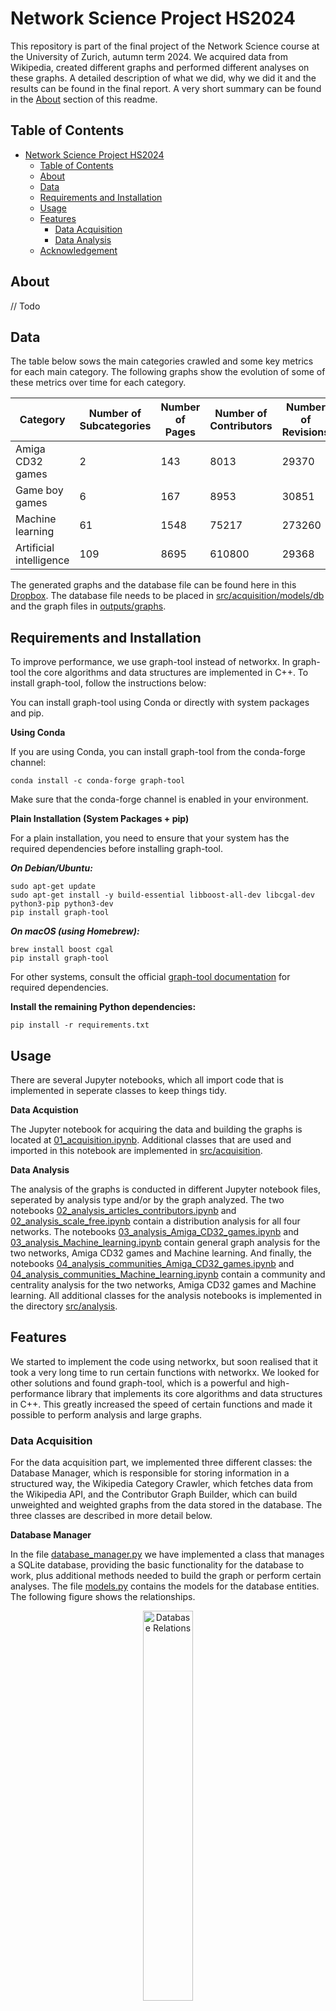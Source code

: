 # Network Science Project HS2024

This repository is part of the final project of the Network Science course at the University of Zurich, autumn term 2024. We acquired data from Wikipedia, created different graphs and performed different analyses on these graphs. A detailed description of what we did, why we did it and the results can be found in the final report. A very short summary can be found in the [About](#about) section of this readme.

## Table of Contents

- [Network Science Project HS2024](#network-science-project-hs2024)
  - [Table of Contents](#table-of-contents)
  - [About](#about)
  - [Data](#data)
  - [Requirements and Installation](#requirements-and-installation)
  - [Usage](#usage)
  - [Features](#features)
    - [Data Acquisition](#data-acquisition)
    - [Data Analysis](#data-analysis)
  - [Acknowledgement](#acknowledgement)

## About
// Todo

## Data

The table below sows the main categories crawled and some key metrics for each main category. The following graphs show the evolution of some of these metrics over time for each category.

| Category                | Number of Subcategories | Number of Pages | Number of Contributors | Number of Revisions |
| ----------------------- | ----------------------- | --------------- | ---------------------- | ------------------- |
| Amiga CD32 games        | 2                       | 143             | 8013                   | 29370               |
| Game boy games          | 6                       | 167             | 8953                   | 30851               |
| Machine learning        | 61                      | 1548            | 75217                  | 273260              |
| Artificial intelligence | 109                     | 8695            | 610800                 | 29368               |

The generated graphs and the database file can be found here in this [Dropbox](https://www.dropbox.com/scl/fo/g6qklql2q2s53qvp6y3n1/ACHF47mTMe5uUL759gj7CGI?rlkey=zhibh8nhejatt6lbwgd1hlp9u&st=9p1ooacn&dl=0). The database file needs to be placed in [src/acquisition/models/db](src/acquisition/models/db) and the graph files in [outputs/graphs](outputs/graphs).


## Requirements and Installation

To improve performance, we use graph-tool instead of networkx. In graph-tool the core algorithms and data structures are implemented in C++. To install graph-tool, follow the instructions below:

You can install graph-tool using Conda or directly with system packages and pip.

**Using Conda**

If you are using Conda, you can install graph-tool from the conda-forge channel:

````
conda install -c conda-forge graph-tool
````

Make sure that the conda-forge channel is enabled in your environment.

**Plain Installation (System Packages + pip)**

For a plain installation, you need to ensure that your system has the required dependencies before installing graph-tool.

***On Debian/Ubuntu:***

```
sudo apt-get update
sudo apt-get install -y build-essential libboost-all-dev libcgal-dev python3-pip python3-dev
pip install graph-tool
```

***On macOS (using Homebrew):***

````
brew install boost cgal
pip install graph-tool
````

For other systems, consult the official [graph-tool documentation](https://graph-tool.skewed.de/installation.html) for required dependencies.

 **Install the remaining Python dependencies:**

 ````
 pip install -r requirements.txt
````
## Usage

There are several Jupyter notebooks, which all import code that is implemented in seperate classes to keep things tidy.

**Data Acquistion**

The Jupyter notebook for acquiring the data and building the graphs is located at [01_acquisition.ipynb](01_acquisition.ipynb). Additional classes that are used and imported in this notebook are implemented in [src/acquisition](src/acquisition).

**Data Analysis**

The analysis of the graphs is conducted in different Jupyter notebook files, seperated by analysis type and/or by the graph analyzed. The two notebooks [02_analysis_articles_contributors.ipynb](02_analysis_articles_contributors.ipynb) and [02_analysis_scale_free.ipynb](02_analysis_scale_free.ipynb) contain a distribution analysis for all four networks. The notebooks [03_analysis_Amiga_CD32_games.ipynb](03_analysis_Amiga_CD32_games.ipynb) and [03_analysis_Machine_learning.ipynb](03_analysis_Machine_learning.ipynb) contain general graph analysis for the two networks, Amiga CD32 games and Machine learning. And finally, the notebooks [04_analysis_communities_Amiga_CD32_games.ipynb](04_analysis_communities_Amiga_CD32_games.ipynb) and  [04_analysis_communities_Machine_learning.ipynb](04_analysis_communities_Machine_learning.ipynb) contain a community and centrality analysis for the two networks, Amiga CD32 games and Machine learning. All additional classes for the analysis notebooks is implemented in the directory [src/analysis](src/analysis).

## Features

We started to implement the code using networkx, but soon realised that it took a very long time to run certain functions with networkx. We looked for other solutions and found graph-tool, which is a powerful and high-performance library that implements its core algorithms and data structures in C++. This greatly increased the speed of certain functions and made it possible to perform analysis and large graphs.

### Data Acquisition

For the data acquisition part, we implemented three different classes: the Database Manager, which is responsible for storing information in a structured way, the Wikipedia Category Crawler, which fetches data from the Wikipedia API, and the Contributor Graph Builder, which can build unweighted and weighted graphs from the data stored in the database. The three classes are described in more detail below.


**Database Manager**

In the file [database_manager.py](src/acquisition/models/database_manager.py) we have implemented a class that manages a SQLite database, providing the basic functionality for the database to work, plus additional methods needed to build the graph or perform certain analyses. The file [models.py](src/acquisition/models/models.py) contains the models for the database entities. The following figure shows the relationships.

<p align="center">
  <img src="outputs/sqlite_dataset_schema.png" alt="Database Relations" width="40%">
</p>

**Wikipedia Category Crawler**

The Wikipedia Category Crawler class implemented in [wikipedia_crawler.py](src/acquisition/wikipedia_crawler.py) uses the mwclient library to retrieve data from Wikipedia. Categories are hierarchical: they can contain articles, or they can contain other categories, which can contain articles or categories. So the user can define a main (or root) category and a depth, which will then define the process of fetching the articles. First, we recursively fetch all subcategories for the defined root category and depth, then we fetch the pages of all these categories and store all relevant information in the database, revision, page (i.e. article) and contributor, according to the scheme above. At the end, an entry for the crawl is also added to the database, this is just metadata and more for information purposes.

**Contributor Graph Builder**

The Contributor Graph Builder class implemented in [src/acquisition/graph_tool/contributor_graph_builder.py](src/acquisition/graph_tool/contributor_graph_builder.py) creates a graph-tool graph based on the crawled data. It builds either a weighted graph, where the weights represent the number of times two contributors have contributed together, or an unweighted graph, which simply adds an edge if two contributors have contributed to the same article once. When instantiating an object of this class, a boolean flag can be set in the constructor to indicate whether a weighted graph should be created or not. To build the graph, the `build()` method must be called, at the end it will store the built graph in [outputs/graphs](outputs/graphs/) with the name given in the constructor.

### Data Analysis

**Basic Graph Analyzer**

The Basic Graph Analyzer class implemented in [src/analysis/basic_graph_analyzer.py](src/analysis/basic_graph_analyzer.py) provides some tools for basic graph analysis.The following features are currently implemented: 

- Plot Degree vs. Average Degree of neighbors
- Log-log plot of probability density

**Scale Free Analyzer**

- fit degree distribution to exponential distribution and to power-law distribution
- for unweighted and weighted graphs
- fit power-law distribution for values above a variable threshold
- calculate exponent alpha for power-law fit
- plot these distributions

*Basic usage of ScaleFreeAnalyzer:*
````
scale_free_analyzer = ScaleFreeAnalyzer(G)
scale_free_analyzer.plot_degree_distribution(main_category)
````
*Only fit to degree values above 10^3:*
````
scale_free_analyzer.set_filter(10**3)
scale_free_analyzer.plot_degree_distribution(main_category)
````
*Use with weighted graphs:*
````
scale_free_analyzer = ScaleFreeAnalyzer(G, is_weighted=True)
scale_free_analyzer.plot_degree_distribution(f'Weighted {main_category}')
````

**Centrality Analyzer**

The Centrality Analyzer class implemented in [src/analysis/centrality_analyzer.py](src/analysis/centrality_analyzer.py) provides some tools for centrality analysis.The following features are currently implemented: 

- Calculate and plot centralities: degree, betweenness, closeness, eigenvector
- Plot comparison of different centralities
- Plot comparison of real to randomized network for all centralities

*Plot the for different centralities: degree, betweenness, closeness and eigenvector:*
````
centrality_analyzer = CentralityAnalyzer(G, network_name=main_category)
centrality_analyzer.plot_centralities()
````

*Compare each centrality with every other in a scatter plot:*
`````
centrality_analyzer.plot_centralities_comparison()
`````

*Compare each centrality to the centrality of a randomized version of the graph:*
`````
centrality_analyzer.plot_centralities_comparison_randomized()
`````

**GraphCommunityAnalyzer**

The GraphCommunityAnalyzer class implemented in [src/analysis/graph_community_analyzer_graph_tool.py](src/analysis/graph_community_analyzer_graph_tool.py) provides some tools for basic community analysis. The following features are currently implemented: 

- Community detection with greedy modularity maximization
- Community detection with label propagation algorithm
- Comparison to randomized networks



## Acknowledgement
We would like to thank the Network Science HS24 team of [Prof. Dr Claudio J. Tessone](https://www.ifi.uzh.ch/en/bdlt/Team/Tessone.html). Special thanks to [Dr. Nicolò Vallarano](https://www.ifi.uzh.ch/en/bdlt/Team/Postdocs/Dr.-Vallarano-Nicolò.html) and [Dr. Taehoon Kim](https://www.ifi.uzh.ch/en/bdlt/Team/Postdocs/Dr.-Taehoon-Kim.html) for their great support during the semester and for answering our questions regarding the final project.